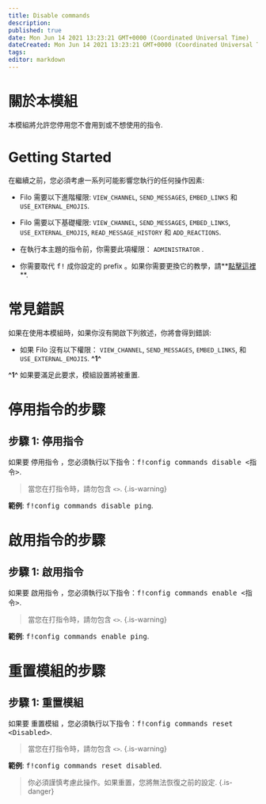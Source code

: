 ```yaml
---
title: Disable commands
description:
published: true
date: Mon Jun 14 2021 13:23:21 GMT+0000 (Coordinated Universal Time)
dateCreated: Mon Jun 14 2021 13:23:21 GMT+0000 (Coordinated Universal Time)
tags:
editor: markdown
---
```


# 關於本模組

本模組將允許您停用您不會用到或不想使用的指令.

# Getting Started

在繼續之前，您必須考慮一系列可能影響您執行的任何操作因素:

- Filo 需要以下進階權限: ``VIEW_CHANNEL``, ``SEND_MESSAGES``, ``EMBED_LINKS`` 和 ``USE_EXTERNAL_EMOJIS``.

- Filo 需要以下基礎權限: ``VIEW_CHANNEL``, ``SEND_MESSAGES``, ``EMBED_LINKS``, ``USE_EXTERNAL_EMOJIS``, ``READ_MESSAGE_HISTORY`` 和 ``ADD_REACTIONS``.

- 在執行本主題的指令前，你需要此項權限： ``ADMINISTRATOR`` .

- 你需要取代 <kbd>f!</kbd> 成你設定的 prefix 。如果你需要更換它的教學，請**[點擊這裡](https://wiki.filobot.xyz/zh-Tw/modules/prefix)**.

# 常見錯誤

如果在使用本模組時，如果你沒有開啟下列敘述，你將會得到錯誤:

- 如果 Filo 沒有以下權限： ``VIEW_CHANNEL``, ``SEND_MESSAGES``, ``EMBED_LINKS``, 和 ``USE_EXTERNAL_EMOJIS``. **^1^**

**^1^** 如果要滿足此要求，模組設置將被重置.

# 停用指令的步驟

## **步驟 1**: 停用指令

如果要 停用指令 ，您必須執行以下指令：<kbd>f!config commands disable \<指令></kbd>.

> 當您在打指令時，請勿包含 ``<>``.
{.is-warning}

**範例**: <kbd>f!config commands disable ping</kbd>.

# 啟用指令的步驟

## **步驟 1**: 啟用指令

如果要 啟用指令 ，您必須執行以下指令：<kbd>f!config commands enable \<指令></kbd>.

> 當您在打指令時，請勿包含 ``<>``.
{.is-warning}

**範例**: <kbd>f!config commands enable ping</kbd>.

# 重置模組的步驟

## **步驟 1**: 重置模組

如果要 重置模組 ，您必須執行以下指令：<kbd>f!config commands reset \<Disabled></kbd>.

> 當您在打指令時，請勿包含 ``<>``.
{.is-warning}

**範例**: <kbd>f!config commands reset disabled</kbd>.

> 你必須謹慎考慮此操作。如果重置，您將無法恢復之前的設定.
{.is-danger}
